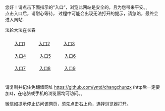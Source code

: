 您好！请点击下面指示的“入口”，浏览此网站是安全的，且为您带来平安。。 <br/>
点击入口后，请耐心等待， 过程中可能会出现无法打开的提示，请忽略，最终会进入网站. </br>

法轮大法在长春<br/>
<div style="padding:10px"><a style="margin:20px" target="_blank" href="https://d5iaae360jqnx.cloudfront.net/2Qpsp?sajns" id="ccLink1" rel="nofollow">入口1</a> <a target="_blank" style="margin:20px" href="https://d2fbmqb8sc7rz4.cloudfront.net/2Qpsp?atooyp" id="ccLink2" rel="nofollow">入口2</a> <a style="margin:20px" target="_blank" href="https://d28fxcag54igc2.cloudfront.net/2Qpsp?yibxdood" id="ccLink3" rel="nofollow">入口3</a></div>

<div style="padding:10px" ><a style="margin:20px" target="_blank" href="https://d5iaae360jqnx.cloudfront.net/2Qpsp?sajns" id="ccLink4" rel="nofollow">入口4</a> <a style="margin:20px" href="https://d2fbmqb8sc7rz4.cloudfront.net/2Qpsp?atooyp" target="_blank" id="ccLink5" rel="nofollow">入口5</a> <a style="margin:20px" href="https://d28fxcag54igc2.cloudfront.net/2Qpsp?yibxdood" target="_blank" id="ccLink6" rel="nofollow">入口6</a></div>

<div style="padding:10px"><a style="margin:20px" target="_blank" href="https://d5iaae360jqnx.cloudfront.net/2Qpsp?sajns" id="ccLink7" rel="nofollow">入口7</a> <a style="margin:20px" href="https://d2fbmqb8sc7rz4.cloudfront.net/2Qpsp?atooyp" target="_blank" id="ccLink8" rel="nofollow">入口8</a> <a style="margin:20px" target="_blank" href="https://d28fxcag54igc2.cloudfront.net/2Qpsp?yibxdood" id="ccLink9" rel="nofollow">入口9</a></div>

<br/>



请复制并记住免翻墙网址 https://github.com/yntd/changchunzx (http后一定要加s)，在电脑或手机的浏览器均可访问。。<br/>

微信如提示停止访问该网页，须先点击右上角，选择浏览器打开。
